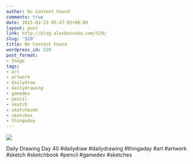 ```yaml
---
author: No Content Found
comments: true
date: 2015-02-23 05:47:03+00:00
layout: post
link: http://blog.alexbezuska.com/529/
slug: '529'
title: No Content Found
wordpress_id: 529
post_format:
- Image
tags:
- art
- artwork
- dailydraw
- dailydrawing
- gamedev
- pencil
- sketch
- sketchbook
- sketches
- thingaday
---
```


![](/images/2015/02/tumblr_nk7mqf1jIR1u11b0ro1_1280.jpg)

Daily Drawing Day 40 #dailydraw #dailydrawing #thingaday #art #artwork #sketch #sketchbook #pencil #gamedev #sketches
